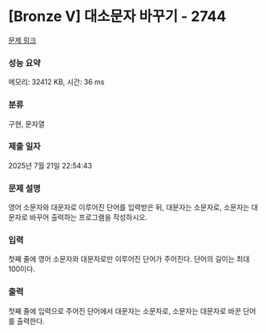 # [Bronze V] 대소문자 바꾸기 - 2744 

[문제 링크](https://www.acmicpc.net/problem/2744) 

### 성능 요약

메모리: 32412 KB, 시간: 36 ms

### 분류

구현, 문자열

### 제출 일자

2025년 7월 21일 22:54:43

### 문제 설명

<p>
	영어 소문자와 대문자로 이루어진 단어를 입력받은 뒤, 대문자는 소문자로, 소문자는 대문자로 바꾸어 출력하는 프로그램을 작성하시오.</p>

### 입력 

 <p>
	첫째 줄에 영어 소문자와 대문자로만 이루어진 단어가 주어진다. 단어의 길이는 최대 100이다.</p>

### 출력 

 <p>
	첫째 줄에 입력으로 주어진 단어에서 대문자는 소문자로, 소문자는 대문자로 바꾼 단어를 출력한다.</p>

